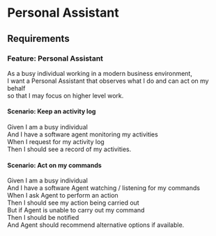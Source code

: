 # Personal Assistant

## Requirements

### Feature: Personal Assistant
As a busy individual working in a modern business environment,  
I want a Personal Assistant that observes what I do and can act on my behalf  
so that I may focus on higher level work.

#### Scenario: Keep an activity log
Given I am a busy individual  
And I have a software agent monitoring my activities  
When I request for my activity log  
Then I should see a record of my activities.

#### Scenario: Act on my commands
Given I am a busy individual  
And I have a software Agent watching / listening for my commands  
When I ask Agent to perform an action  
Then I should see my action being carried out  
But if Agent is unable to carry out my command  
Then I should be notified  
And Agent should recommend alternative options if available.


